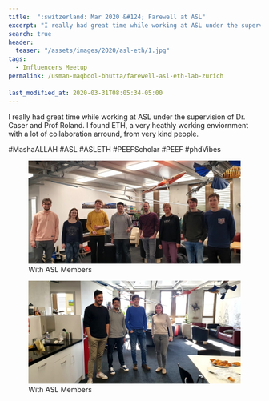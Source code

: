 ```yaml
---
title:  ":switzerland: Mar 2020 &#124; Farewell at ASL"
excerpt: "I really had great time while working at ASL under the supervision of Dr. Caser and Prof Roland. I found ETH, a very heathly working enviornment with a lot of collaboration arround, from very kind people."
search: true
header:
  teaser: "/assets/images/2020/asl-eth/1.jpg"
tags: 
  - Influencers Meetup
permalink: /usman-maqbool-bhutta/farewell-asl-eth-lab-zurich

last_modified_at: 2020-03-31T08:05:34-05:00
---
```

I really had great time while working at ASL under the supervision of Dr. Caser and Prof Roland. I found ETH, a very heathly working enviornment with a lot of collaboration arround, from very kind people.

#MashaALLAH #ASL #ASLETH #PEEFScholar #PEEF #phdVibes

<figure>
    <a href="/assets/images/2020/asl-eth/1.jpg"><img src="/assets/images/2020/asl-eth/1.jpg"></a>
    <figcaption>With ASL Members</figcaption>
</figure>
 
<figure>
    <a href="/assets/images/2020/asl-eth/2.jpg"><img src="/assets/images/2020/asl-eth/2.jpg"></a>
    <figcaption>With ASL Members</figcaption>
</figure>